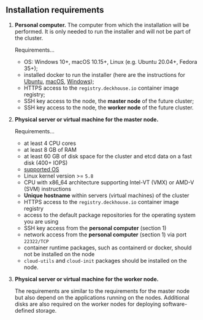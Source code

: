 ## Installation requirements

1. **Personal computer.** The computer from which the installation will be performed.  It is only needed to run the installer and will not be part of the cluster.

   Requirements...

   - OS: Windows 10+, macOS 10.15+, Linux (e.g. Ubuntu 20.04+, Fedora 35+);
   - installed docker to run the installer (here are the instructions for [Ubuntu](https://docs.docker.com/engine/install/ubuntu/), [macOS](https://docs.docker.com/desktop/mac/install/), [Windows](https://docs.docker.com/desktop/windows/install/));
   - HTTPS access to the `registry.deckhouse.io` container image registry;
   - SSH key access to the node, the **master node** of the future cluster;
   - SSH key access to the node, the **worker node** of the future cluster.

1. **Physical server or virtual machine for the master node.**

   Requirements...

   - at least 4 CPU cores
   - at least 8 GB of RAM
   - at least 60 GB of disk space for the cluster and etcd data on a fast disk (400+ IOPS)
   - [supported OS](/products/virtualization-platform/documentation/admin/install/requirements.html#supported-os-for-platform-nodes)
   - Linux kernel version >= `5.8`
   - CPU with x86_64 architecture supporting Intel-VT (VMX) or AMD-V (SVM) instructions
   - **Unique hostname** within servers (virtual machines) of the cluster
   - HTTPS access to the `registry.deckhouse.io` container image registry
   - access to the default package repositories for the operating system you are using
   - SSH key access from the **personal computer** (section 1)
   - network access from the **personal computer** (section 1) via port `22322/TCP`
   - container runtime packages, such as containerd or docker, should not be installed on the node
   - `cloud-utils` and `cloud-init` packages should be installed on the node.

1. **Physical server or virtual machine for the worker node.**

   The requirements are similar to the requirements for the master node but also depend on the applications running on the nodes.
   Additional disks are also required on the worker nodes for deploying software-defined storage.
